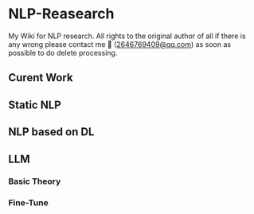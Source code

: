 # NLP-Reasearch
My Wiki for NLP research. All rights to the original author of all if there is any wrong please contact me 📂 (2646769409@qq.com) as soon as possible to do delete processing.

## Curent Work

## Static NLP

## NLP based on DL

## LLM
### Basic Theory 
### Fine-Tune

